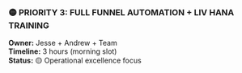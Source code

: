 ### 🟡 **PRIORITY 3: FULL FUNNEL AUTOMATION + LIV HANA TRAINING**

**Owner:** Jesse + Andrew + Team  
**Timeline:** 3 hours (morning slot)  
**Status:** 🟡 Operational excellence focus
